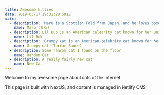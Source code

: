 ```yaml
---
title: Awesome kitties
date: 2019-03-17T19:31:20.591Z
cats:
  - description: 'Maru is a Scottish Fold from Japan, and he loves boxes.'
    name: Maru (まる)
  - description: Lil Bub is an American celebrity cat known for her unique appearance.
    name: Lil Bub
  - description: 'Grumpy cat is an American celebrity cat known for her grumpy appearance. '
    name: Grumpy cat (Tardar Sauce)
  - description: Some random cat I found on the floor
    name: Random Cat
  - description: A really fairly new cat
    name: New Cat
---
```


Welcome to my awesome page about cats of the internet.

This page is built with NextJS, and content is managed in Netlify CMS
